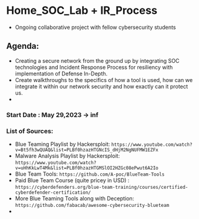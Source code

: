 # Home_SOC_Lab + IR_Process

- Ongoing collaborative project with fellow cybersecurity students

## Agenda:

- Creating a secure network from the ground up by integrating SOC technologies and Incident Response Process for resiliency with implementation of Defense In-Depth.
- Create walkthroughs to the specifics of how a tool is used, how can we integrate it within our network security and how exactly can it protect us.
- 

### Start Date : May 29,2023 -> inf

### List of Sources:

- Blue Teaming Playlist by Hackersploit: `https://www.youtube.com/watch?v=Bt5fh3wQUAQ&list=PLBf0hzazHTGNcIS_dHjM2NgNUFMW1EZFx`
- Malware Analysis Playlist by Hackersploit: `https://www.youtube.com/watch?v=uHhKkLwT4Mk&list=PLBf0hzazHTGMSlOI2HZGc08ePwut6A2Io`
- Blue Team Tools: `https://github.com/A-poc/BlueTeam-Tools`
- Paid Blue Team Course (quite pricey in USD) : `https://cyberdefenders.org/blue-team-training/courses/certified-cyberdefender-certification/`
- More Blue Teaming Tools along with Deception: `https://github.com/fabacab/awesome-cybersecurity-blueteam`
- 
